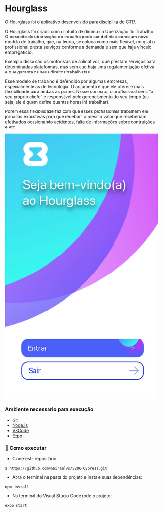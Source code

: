 # Hourglass

O Hourglass foi o aplicativo desenvolvido para disciplina de C317. 

O Hourglass foi criado com o intuito de diminuir a Uberização do Trabalho. O conceito de uberização do trabalho pode ser definido como um novo modelo de trabalho, que, na teoria, se coloca como mais flexível, no qual o profissional presta serviços conforme a demanda e sem que haja vínculo empregatício. 

Exemplo disso são os motoristas de aplicativos, que prestam serviços para determinadas plataformas, mas sem que haja uma regulamentação efetiva e que garanta os seus direitos trabalhistas.

Esse modelo de trabalho é defendido por algumas empresas, especialmente as de tecnologia. O argumento é que ele oferece mais flexibilidade para ambas as partes. Nesse contexto, o profissional seria “o seu próprio chefe” e responsável pelo gerenciamento do seu tempo (ou seja, ele é quem define quantas horas irá trabalhar).

Porém essa flexibilidade faz com que esses profissionais trabalhem em jornadas exaustivas para que recebam o mesmo valor que receberiam efetivados ocasionando acidentes, falta de informações sobre contruições e etc.

<p align="center"><img src="./app-C317/assets/Hourglass2.jpeg" alt="Hourglass" /></p>

### Ambiente necessário para execução

- [Git](https://git-scm.com)
- [Node.js](https://nodejs.org/en/)
- [VSCode](https://code.visualstudio.com/)
- [Expo](https://expo.dev/)

### 🚀 Como executar

- Clone este repositório
```
$ https://github.com/mairaalvs/S206-Cypress.git
```

- Abra o terminal na pasta do projeto e instale suas dependências:
```
npm install
```

- No terminal do Visual Studio Code rode o projeto:
```
expo start
```